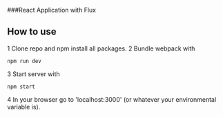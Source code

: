 ###React Application with Flux

## How to use
  1 Clone repo and npm install all packages.
  2 Bundle webpack with
  ```
  npm run dev
  ```
  3 Start server with
  ```
  npm start
  ```
  4 In your browser go to 'localhost:3000' (or whatever your environmental variable is).
